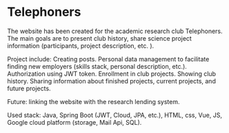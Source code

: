 # Telephoners
The website has been created for the academic research club Telephoners. The main goals are to present club history, share science project information  (participants, project description, etc. ).

Project include:
 Creating posts.
 Personal data management to facilitate finding new employers (skills stack, personal description, etc.).
 Authorization using JWT token.
 Enrollment in club projects.
 Showing club history.
 Sharing information about finished projects, current projects, and future projects.

Future:
 linking the website with the research lending system.

Used stack:
Java, Spring Boot (JWT, Cloud, JPA, etc.), HTML, css, Vue, JS, Google cloud platform (storage, Mail Api, SQL).

 
